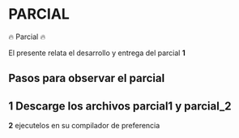 # PARCIAL

🔥 Parcial 🔥

El presente relata el desarrollo y entrega del parcial **1** 
## Pasos para observar el parcial
**1** Descarge los archivos parcial1 y parcial_2
--
**2** ejecutelos en su compilador de preferencia
